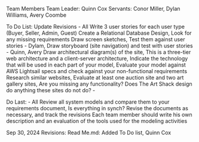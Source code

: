 Team Members
  Team Leader: Quinn Cox
  Servants: Conor Miller, Dylan Williams, Avery Coombe


To Do List:
  Update Revisions - All
  Write 3 user stories for each user type (Buyer, Seller, Admin, Guest)
  Create a Relational Database Design, Look for any missing requirements
  Draw screen sketches, Test them against user stories - Dylam, 
  Draw storyboard (site navigation) and test with user stories - Quinn, Avery
  Draw architectural diagram(s) of the site, This is a three-tier web architecture and a client-server architecture, Indicate the technology that will be used in each part of your model, Evaluate your model against AWS Lightsail specs and check against your non-functional requirements
  Research similar websites, Evaluate at least one auction site and two art gallery sites, Are you missing any functionality? Does The Art Shack design do anything these sites do not do? - 

Do Last: - All
  Review all system models and compare them to your requirements document, Is everything in synch? Revise the documents as necessary, and track the revisions
  Each team member should write his own description and an evaluation of the tools used for the modeling activities


Sep 30, 2024 Revisions:
  Read Me.md: Added To Do list, Quinn Cox

